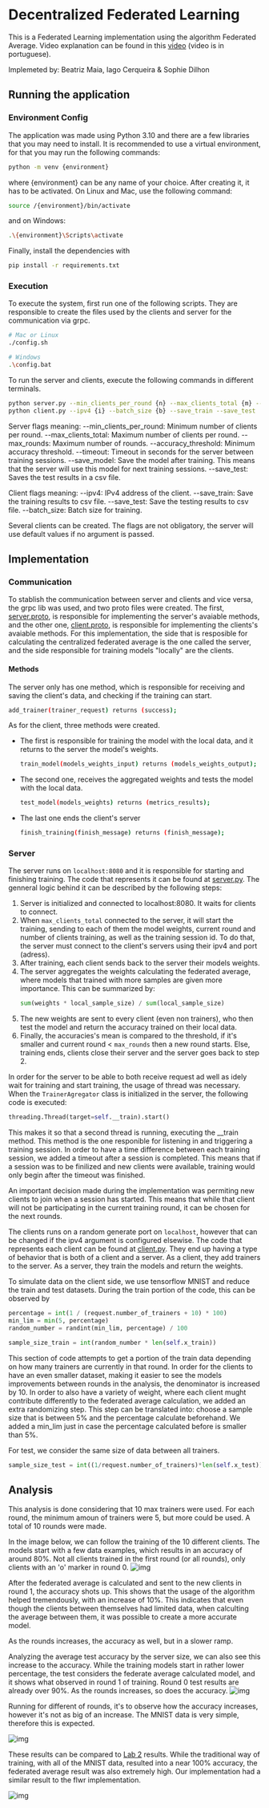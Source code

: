 # Decentralized Federated Learning
This is a Federated Learning implementation using the algorithm Federated Average. Video explanation can be found in this [video]() (video is in portuguese).

Implemeted by: Beatriz Maia, Iago Cerqueira & Sophie Dilhon

## Running the application
### Environment Config
The application was made using Python 3.10 and there are a few libraries that you may need to install.
It is recommended to use a virtual environment, for that you may run the following commands:

```sh
python -m venv {environment}
```

where {environment} can be any name of your choice. After creating it, it has to be activated. On Linux and Mac, use the following command:

```sh
source /{environment}/bin/activate
```

and on Windows:

```sh
.\{environment}\Scripts\activate
```

Finally, install the dependencies with

```sh
pip install -r requirements.txt
```

### Execution
To execute the system, first run one of the following scripts. They are responsible to create the files used by the clients and server for the communication via grpc.

```sh
# Mac or Linux
./config.sh

# Windows
.\config.bat
```


To run the server and clients, execute the following commands in different terminals. 
```sh
python server.py --min_clients_per_round {n} --max_clients_total {m} --max_rounds {r} --accuracy_threshold {a} --timeout {t} --save_model --save_test
python client.py --ipv4 {i} --batch_size {b} --save_train --save_test
```

Server flags meaning:
--min_clients_per_round: Minimum number of clients per round.
--max_clients_total: Maximum number of clients per round.
--max_rounds: Maximum number of rounds.
--accuracy_threshold: Minimum accuracy threshold.
--timeout: Timeout in seconds for the server between training sessions.
--save_model: Save the model after training. This means that the server will use this model for next training sessions.
--save_test: Saves the test results in a csv file.

Client flags meaning:
--ipv4: IPv4 address of the client.
--save_train: Save the training results to csv file.
--save_test: Save the testing results to csv file.
--batch_size: Batch size for training.

Several clients can be created. The flags are not obligatory, the server will use default values if no argument is passed.

## Implementation

### Communication
To stablish the communication between server and clients and vice versa, the grpc lib was used, and two proto files were created. The first, [server.proto](proto/server.proto), is responsible for implementing the server's avaiable methods, and the other one, [client.proto](proto/client.proto), is responsible for implementing the clients's avaiable methods. For this implementation, the side that is resposible for calculating the centralized federated average is the one called the server, and the side responsible for training models "locally" are the clients.

#### Methods

The server only has one method, which is responsible for receiving and saving the client's data, and checking if the training can start.
```sh
add_trainer(trainer_request) returns (success);
```

As for the client, three methods were created. 
- The first is responsible for training the model with the local data, and it returns to the server the model's weights. 
    ```sh
    train_model(models_weights_input) returns (models_weights_output);
    ```
- The second one, receives the aggregated weights and tests the model with the local data.
    ```sh
    test_model(models_weights) returns (metrics_results);
    ```
- The last one ends the client's server
    ```sh
    finish_training(finish_message) returns (finish_message);
    ```

### Server
The server runs on `localhost:8080` and it is responsible for starting and finishing training. The code that represents it can be found at [server.py](server.py). The genneral logic behind it can be described by the following steps:

1. Server is initialized and connected to localhost:8080. It waits for clients to connect.
2. When `max_clients_total` connected to the server, it will start the training, sending to each of them the model weights, current round and number of clients training, as well as the training session id. To do that, the server must connect to the client's servers using their ipv4 and port (adress).
3. After training, each client sends back to the server their models weights.
4. The server aggregates the weights calculating the federated average, where models that trained with more samples are given more importance. This can be summarized by:
    ```py
    sum(weights * local_sample_size) / sum(local_sample_size)
    ```
5. The new weights are sent to every client (even non trainers), who then test the model and return the accuracy trained on their local data. 
6. Finally, the accuracies's mean is compared to the threshold, if it's smaller and current round < `max_rounds` then a new round starts. Else, training ends,  clients close their server and the server goes back to step 2.

In order for the server to be able to both receive request ad well as idely wait for training and start training, the usage of thread was necessary. When the `TrainerAgregator` class is initialized in the server, the following code is executed:

```py
threading.Thread(target=self.__train).start()
```

This makes it so that a second thread is running, executing the __train method. This method is the one responible for listening in and triggering a training session. In order to have a time difference between each training session, we added a timeout after a session is completed. This means that if a session was to be finilized and new clients were available, training would only begin after the timeout was finished.

An important decision made during the implementation was permiting new clients to join when a session has started. This means that while that client will not be participating in the current training round, it can be chosen for the next rounds.

The clients runs on a random generate port on `localhost`, however that can be changed if the ipv4 argument is configured elsewise. The code that represents each client can be found at [client.py](client.py). They end up having a type of behavior that is both of a client and a server. As a client, they add trainers to the server. As a server, they train the models and return the weights.

To simulate data on the client side, we use tensorflow MNIST and reduce the train and test datasets. During the train portion of the code, this can be observed by
```py
percentage = int(1 / (request.number_of_trainers + 10) * 100)
min_lim = min(5, percentage)
random_number = randint(min_lim, percentage) / 100

sample_size_train = int(random_number * len(self.x_train))
```
This section of code attempts to get a portion of the train data depending on how many trainers are currently in that round. In order for the clients to have an even smaller dataset, making it easier to see the models improvements between rounds in the analysis, the denominator is increased by 10.  In order to also have a variety of weight, where each client mught contribute differently to the federated average calculation, we added an extra randomizing step. This step can be translated into: choose a sample size that is between 5% and the percentage calculate beforehand. We added a min_lim just in case the percentage calculated before is smaller than 5%. 

For test, we consider the same size of data between all trainers. 
```py
sample_size_test = int((1/request.number_of_trainers)*len(self.x_test))
```

## Analysis

This analysis is done considering that 10 max trainers were used. For each round, the minimum amoun of trainers were 5, but more could be used. A total of 10 rounds were made.

In the image below, we can follow the training of the 10 different clients. The models start with a few data examples, which results in an accuracy of around 80%. Not all clients trained in the first round (or all rounds), only clients with an 'o' marker in round 0. 
![img](analysis/train_acc_000d635f-2206-4ab3-99b2-bd49a3c75fad.png)

After the federated average is calculated and sent to the new clients in round 1, the accuracy shots up. This shows that the usage of the algorithm helped tremendously, with an increase of 10%. This indicates that even though the clients between themselves had limited data, when calculting the average between them, it was possible to create a more accurate model. 

As the rounds increases, the accuracy as well, but in a slower ramp.


Analyzing the average test accuracy by the server size, we can also see this increase to the accuracy. While the training models start in rather lower percentage, the test considers the federate average calculated model, and it shows what observed in round 1 of training. Round 0 test results are already over 90%. As the rounds increases, so does the accuracy. 
![img](analysis/server_test_acc_000d635f-2206-4ab3-99b2-bd49a3c75fad.png)

Running for different of rounds, it's to observe how the accuracy increases, however it's not as big of an increase. The MNIST data is very simple, therefore this is expected.

![img](analysis/server_test_acc_10_20_40.png)

These results can be compared to [Lab 2](https://github.com/AHalic/SisDist_Labs/tree/main/Lab_2) results. While the traditional way of training, with all of the MNIST data, resulted into a near 100% accuracy, the federated average result was also extremely high. Our implementation had a similar result to the flwr implementation. 

![img](https://raw.githubusercontent.com/AHalic/SisDist_Labs/main/Lab_2/results_atv1/accuracy.png)
